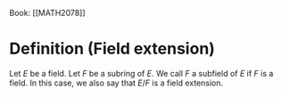 Book: [[MATH2078]]
# Definition (Field extension)
Let $E$ be a field.
Let $F$ be a subring of $E$.
We call $F$ a subfield of $E$ if $F$ is a field.
In this case, we also say that $E/F$ is a field extension.